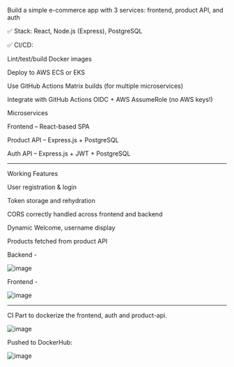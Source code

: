 Build a simple e-commerce app with 3 services: frontend, product API, and auth

✅ Stack: React, Node.js (Express), PostgreSQL

✅ CI/CD:

Lint/test/build Docker images

Deploy to AWS ECS or EKS

Use GitHub Actions Matrix builds (for multiple microservices)

Integrate with GitHub Actions OIDC + AWS AssumeRole (no AWS keys!)


Microservices

Frontend – React-based SPA

Product API – Express.js + PostgreSQL

Auth API – Express.js + JWT + PostgreSQL

------------------------------------------------
Working Features

User registration & login

Token storage and rehydration

CORS correctly handled across frontend and backend

Dynamic Welcome, username display

Products fetched from product API

Backend - 

![image](https://github.com/user-attachments/assets/33ae8a93-0ef8-45d8-973a-5e5fe764a048)

Frontend - 

![image](https://github.com/user-attachments/assets/39c568b6-095f-488e-ab55-78a31e876f7d)

-----------------------------------
CI Part to dockerize the frontend, auth and product-api. 

![image](https://github.com/user-attachments/assets/284b10a8-59a2-4cb6-884c-2aee1469a935)

Pushed to DockerHub:

![image](https://github.com/user-attachments/assets/68f947b7-163f-4559-9ca6-5f011c7445f4)




